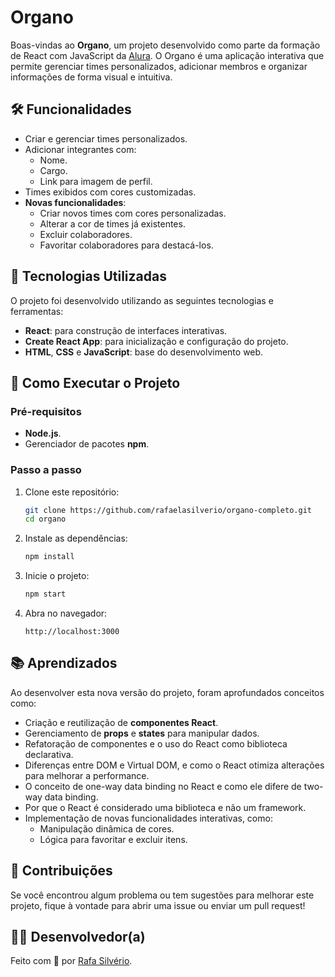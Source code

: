 
# Organo  
Boas-vindas ao **Organo**, um projeto desenvolvido como parte da formação de React com JavaScript da [Alura](https://www.alura.com.br). O Organo é uma aplicação interativa que permite gerenciar times personalizados, adicionar membros e organizar informações de forma visual e intuitiva.  

## 🛠️ Funcionalidades  
- Criar e gerenciar times personalizados.  
- Adicionar integrantes com:  
  - Nome.  
  - Cargo.  
  - Link para imagem de perfil.  
- Times exibidos com cores customizadas.  
- **Novas funcionalidades**:  
  - Criar novos times com cores personalizadas.  
  - Alterar a cor de times já existentes.  
  - Excluir colaboradores.  
  - Favoritar colaboradores para destacá-los.  

## 🧪 Tecnologias Utilizadas  
O projeto foi desenvolvido utilizando as seguintes tecnologias e ferramentas:  
- **React**: para construção de interfaces interativas.  
- **Create React App**: para inicialização e configuração do projeto.  
- **HTML**, **CSS** e **JavaScript**: base do desenvolvimento web.  

## 🚀 Como Executar o Projeto  
### Pré-requisitos  
- **Node.js**.  
- Gerenciador de pacotes **npm**.  

### Passo a passo  
1. Clone este repositório:  
   ```bash  
   git clone https://github.com/rafaelasilverio/organo-completo.git 
   cd organo  
   ```  
2. Instale as dependências:  
   ```bash  
   npm install  
   ```  
3. Inicie o projeto:  
   ```bash  
   npm start  
   ```  
4. Abra no navegador:  
   ```  
   http://localhost:3000  
   ```  

## 📚 Aprendizados  
Ao desenvolver esta nova versão do projeto, foram aprofundados conceitos como:  
- Criação e reutilização de **componentes React**.  
- Gerenciamento de **props** e **states** para manipular dados.  
- Refatoração de componentes e o uso do React como biblioteca declarativa.
- Diferenças entre DOM e Virtual DOM, e como o React otimiza alterações para melhorar a performance.
- O conceito de one-way data binding no React e como ele difere de two-way data binding.
- Por que o React é considerado uma biblioteca e não um framework.
- Implementação de novas funcionalidades interativas, como:  
  - Manipulação dinâmica de cores.  
  - Lógica para favoritar e excluir itens.  

## 🤝 Contribuições  
Se você encontrou algum problema ou tem sugestões para melhorar este projeto, fique à vontade para abrir uma issue ou enviar um pull request!  

## 👩‍💻 Desenvolvedor(a)  
Feito com 💙 por [Rafa Silvério](https://github.com/rafaelasilverio).  
```  
